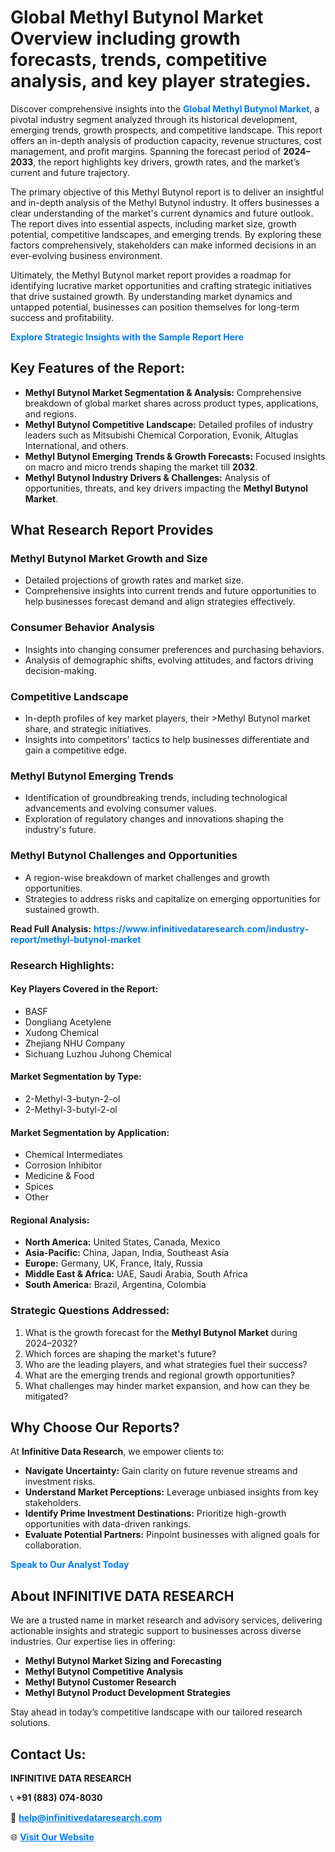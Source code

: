 <h1>Global Methyl Butynol Market Overview including growth forecasts, trends, competitive analysis, and key player strategies.</h1>
<p>
Discover comprehensive insights into the 
<a href="https://www.infinitivedataresearch.com/industry-report/methyl-butynol-market" rel="dofollow" style="color: #007BFF; text-decoration: none;"><strong>Global Methyl Butynol Market</strong></a>, a pivotal industry segment analyzed through its historical development, emerging trends, growth prospects, and competitive landscape. This report offers an in-depth analysis of production capacity, revenue structures, cost management, and profit margins. Spanning the forecast period of <strong>2024–2033</strong>, the report highlights key drivers, growth rates, and the market’s current and future trajectory.
</p>
<p>
The primary objective of this Methyl Butynol report is to deliver an insightful and in-depth analysis of the Methyl Butynol industry. It offers businesses a clear understanding of the market's current dynamics and future outlook. The report dives into essential aspects, including market size, growth potential, competitive landscapes, and emerging trends. By exploring these factors comprehensively, stakeholders can make informed decisions in an ever-evolving business environment.
</p>
<p>
Ultimately, the Methyl Butynol market report provides a roadmap for identifying lucrative market opportunities and crafting strategic initiatives that drive sustained growth. By understanding market dynamics and untapped potential, businesses can position themselves for long-term success and profitability.
</p>
<p>
<a href="https://www.infinitivedataresearch.com/request-sample/reportId=105675" style="color: #007BFF; text-decoration: none;"><strong>Explore Strategic Insights with the Sample Report Here</strong></a>
</p>

<h2>Key Features of the Report:</h2>
<ul>
<li><strong>Methyl Butynol Market Segmentation & Analysis:</strong> Comprehensive breakdown of global market shares across product types, applications, and regions.</li>
<li><strong>Methyl Butynol Competitive Landscape:</strong> Detailed profiles of industry leaders such as Mitsubishi Chemical Corporation, Evonik, Altuglas International, and others.</li>
<li><strong>Methyl Butynol Emerging Trends & Growth Forecasts:</strong> Focused insights on macro and micro trends shaping the market till <strong>2032</strong>.</li>
<li><strong>Methyl Butynol Industry Drivers & Challenges:</strong> Analysis of opportunities, threats, and key drivers impacting the <strong>Methyl Butynol Market</strong>.</li>
</ul>

<h2>What Research Report Provides</h2>
<h3>Methyl Butynol Market Growth and Size</h3>
<ul>
<li>Detailed projections of growth rates and market size.</li>
<li>Comprehensive insights into current trends and future opportunities to help businesses forecast demand and align strategies effectively.</li>
</ul>

<h3>Consumer Behavior Analysis</h3>
<ul>
<li>Insights into changing consumer preferences and purchasing behaviors.</li>
<li>Analysis of demographic shifts, evolving attitudes, and factors driving decision-making.</li>
</ul>

<h3>Competitive Landscape</h3>
<ul>
<li>In-depth profiles of key market players, their >Methyl Butynol market share, and strategic initiatives.</li>
<li>Insights into competitors' tactics to help businesses differentiate and gain a competitive edge.</li>
</ul>

<h3>Methyl Butynol Emerging Trends</h3>
<ul>
<li>Identification of groundbreaking trends, including technological advancements and evolving consumer values.</li>
<li>Exploration of regulatory changes and innovations shaping the industry's future.</li>
</ul>

<h3>Methyl Butynol Challenges and Opportunities</h3>
<ul>
<li>A region-wise breakdown of market challenges and growth opportunities.</li>
<li>Strategies to address risks and capitalize on emerging opportunities for sustained growth.</li>
</ul>
<p><strong>Read Full Analysis:</strong> <a href="https://www.infinitivedataresearch.com/industry-report/methyl-butynol-market" rel="dofollow" style="color: #007BFF; text-decoration: none;"><strong>https://www.infinitivedataresearch.com/industry-report/methyl-butynol-market</strong></a></p>
<h3>Research Highlights:</h3>
<h4>Key Players Covered in the Report:</h4>
<ul><li>BASF</li><li>Dongliang Acetylene</li><li>Xudong Chemical</li><li>Zhejiang NHU Company</li><li>Sichuang Luzhou Juhong Chemical</li></ul>
<h4>Market Segmentation by Type:</h4>
<ul><li>2-Methyl-3-butyn-2-ol</li><li>2-Methyl-3-butyl-2-ol</li></ul>
<h4>Market Segmentation by Application:</h4>
<ul><li>Chemical Intermediates</li><li>Corrosion Inhibitor</li><li>Medicine &amp; Food</li><li>Spices</li><li>Other</li></ul>

<h4>Regional Analysis:</h4>
<ul>
<li><strong>North America:</strong> United States, Canada, Mexico</li>
<li><strong>Asia-Pacific:</strong> China, Japan, India, Southeast Asia</li>
<li><strong>Europe:</strong> Germany, UK, France, Italy, Russia</li>
<li><strong>Middle East & Africa:</strong> UAE, Saudi Arabia, South Africa</li>
<li><strong>South America:</strong> Brazil, Argentina, Colombia</li>
</ul>

<h3>Strategic Questions Addressed:</h3>
<ol>
<li>What is the growth forecast for the <strong>Methyl Butynol Market</strong> during 2024–2032?</li>
<li>Which forces are shaping the market's future?</li>
<li>Who are the leading players, and what strategies fuel their success?</li>
<li>What are the emerging trends and regional growth opportunities?</li>
<li>What challenges may hinder market expansion, and how can they be mitigated?</li>
</ol>

<h2>Why Choose Our Reports?</h2>
<p>At <strong>Infinitive Data Research</strong>, we empower clients to:</p>
<ul>
<li><strong>Navigate Uncertainty:</strong> Gain clarity on future revenue streams and investment risks.</li>
<li><strong>Understand Market Perceptions:</strong> Leverage unbiased insights from key stakeholders.</li>
<li><strong>Identify Prime Investment Destinations:</strong> Prioritize high-growth opportunities with data-driven rankings.</li>
<li><strong>Evaluate Potential Partners:</strong> Pinpoint businesses with aligned goals for collaboration.</li>
</ul>
<p><a href="https://www.infinitivedataresearch.com/industry-report/methyl-butynol-market" rel="dofollow" style="color: #007BFF; text-decoration: none;"><strong>Speak to Our Analyst Today</strong></a></p>

<h2>About INFINITIVE DATA RESEARCH</h2>
<p>We are a trusted name in market research and advisory services, delivering actionable insights and strategic support to businesses across diverse industries. Our expertise lies in offering:</p>
<ul>
<li><strong>Methyl Butynol Market Sizing and Forecasting</strong></li>
<li><strong>Methyl Butynol Competitive Analysis</strong></li>
<li><strong>Methyl Butynol Customer Research</strong></li>
<li><strong>Methyl Butynol Product Development Strategies</strong></li>
</ul>
<p>Stay ahead in today’s competitive landscape with our tailored research solutions.</p>

<h2>Contact Us:</h2>
<p><strong>INFINITIVE DATA RESEARCH</strong></p>
<p>📞 <strong>+91 (883) 074-8030</strong></p>
<p>📧 <strong><a href="mailto:help@infinitivedataresearch.com" style="color: #007BFF;">help@infinitivedataresearch.com</a></strong></p>
<p>🌐 <strong><a href="https://www.infinitivedataresearch.com" rel="dofollow" style="color: #007BFF;">Visit Our Website</a></strong></p>
